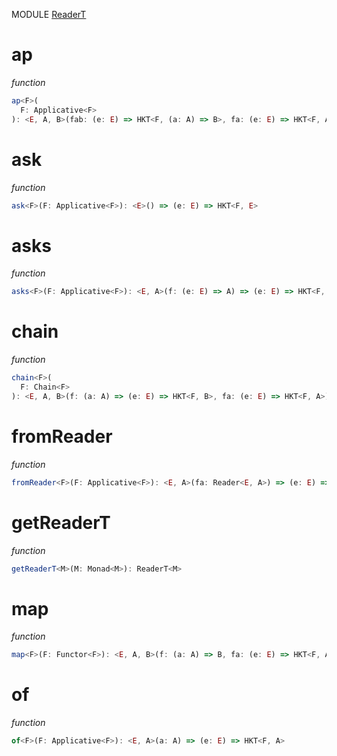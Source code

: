 MODULE [ReaderT](https://github.com/gcanti/fp-ts/blob/master/src/ReaderT.ts)

# ap

_function_

```ts
ap<F>(
  F: Applicative<F>
): <E, A, B>(fab: (e: E) => HKT<F, (a: A) => B>, fa: (e: E) => HKT<F, A>) => (e: E) => HKT<F, B>
```

# ask

_function_

```ts
ask<F>(F: Applicative<F>): <E>() => (e: E) => HKT<F, E>
```

# asks

_function_

```ts
asks<F>(F: Applicative<F>): <E, A>(f: (e: E) => A) => (e: E) => HKT<F, A>
```

# chain

_function_

```ts
chain<F>(
  F: Chain<F>
): <E, A, B>(f: (a: A) => (e: E) => HKT<F, B>, fa: (e: E) => HKT<F, A>) => (e: E) => HKT<F, B>
```

# fromReader

_function_

```ts
fromReader<F>(F: Applicative<F>): <E, A>(fa: Reader<E, A>) => (e: E) => HKT<F, A>
```

# getReaderT

_function_

```ts
getReaderT<M>(M: Monad<M>): ReaderT<M>
```

# map

_function_

```ts
map<F>(F: Functor<F>): <E, A, B>(f: (a: A) => B, fa: (e: E) => HKT<F, A>) => (e: E) => HKT<F, B>
```

# of

_function_

```ts
of<F>(F: Applicative<F>): <E, A>(a: A) => (e: E) => HKT<F, A>
```
